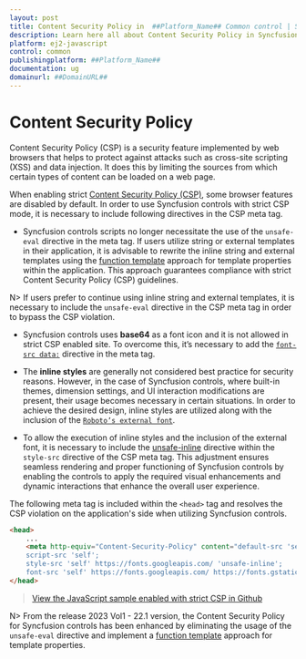 ```yaml
---
layout: post
title: Content Security Policy in  ##Platform_Name## Common control | Syncfusion
description: Learn here all about Content Security Policy in Syncfusion  ##Platform_Name##  Common control of Syncfusion Essential JS 2 and more.
platform: ej2-javascript
control: common
publishingplatform: ##Platform_Name##
documentation: ug
domainurl: ##DomainURL##
---
```


# Content Security Policy

Content Security Policy (CSP) is a security feature implemented by web browsers that helps to protect against attacks such as cross-site scripting (XSS) and data injection. It does this by limiting the sources from which certain types of content can be loaded on a web page.

When enabling strict [Content Security Policy (CSP)](https://csp.withgoogle.com/docs/strict-csp.html), some browser features are disabled by default. In order to use Syncfusion controls with strict CSP mode, it is necessary to include following directives in the CSP meta tag.

* Syncfusion controls scripts no longer necessitate the use of the `unsafe-eval` directive in the meta tag. If users utilize string or external templates in their application, it is advisable to rewrite the inline string and external templates using the [function template](../template#function-template) approach for template properties within the application. This approach guarantees compliance with strict Content Security Policy (CSP) guidelines.

N> If users prefer to continue using inline string and external templates, it is necessary to include the `unsafe-eval` directive in the CSP meta tag in order to bypass the CSP violation.

* Syncfusion controls uses **base64** as a font icon and it is not allowed in strict CSP enabled site. To overcome this, it’s necessary to add the [`font-src data:`](https://developer.mozilla.org/en-US/docs/Web/HTTP/Headers/Content-Security-Policy/font-src) directive in the meta tag.

* The **inline styles** are generally not considered best practice for security reasons. However, in the case of Syncfusion controls, where built-in themes, dimension settings, and UI interaction modifications are present, their usage becomes necessary in certain situations. In order to achieve the desired design, inline styles are utilized along with the inclusion of the [`Roboto’s external font`](https://fonts.googleapis.com/css?family=Roboto:400,500).

* To allow the execution of inline styles and the inclusion of the external font, it is necessary to include the [unsafe-inline](https://developer.mozilla.org/en-US/docs/Web/HTTP/Headers/Content-Security-Policy/script-src#unsafe_inline_script) directive within the `style-src` directive of the CSP meta tag. This adjustment ensures seamless rendering and proper functioning of Syncfusion controls by enabling the controls to apply the required visual enhancements and dynamic interactions that enhance the overall user experience.

The following meta tag is included within the `<head>` tag and resolves the CSP violation on the application's side when utilizing Syncfusion controls.

```html
<head>
    ...
    <meta http-equiv="Content-Security-Policy" content="default-src 'self';
    script-src 'self';
    style-src 'self' https://fonts.googleapis.com/ 'unsafe-inline';
    font-src 'self' https://fonts.googleapis.com/ https://fonts.gstatic.com/ data: cdn.syncfusion.com 'unsafe-inline';" />
</head>
```

> [View the JavaScript sample enabled with strict CSP in Github](https://github.com/SyncfusionExamples/ej2-javascript-csp/)

N> From the release 2023 Vol1 - 22.1 version, the Content Security Policy for Syncfusion controls has been enhanced by eliminating the usage of the `unsafe-eval` directive and implement a [function template](../template#function-template) approach for template properties.
